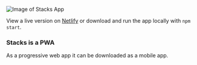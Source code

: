 ![Image of Stacks App](https://github.com/benreimer9/stacks/tree/master/stacks-img.png)

View a live version on [Netlify](https://stacks-v1.netlify.com/) or download and run the app locally with `npm start`.

### Stacks is a PWA
As a progressive web app it can be downloaded as a mobile app.
